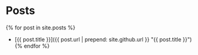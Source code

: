 # Posts

{% for post in site.posts %}
 - [{{ post.title }}]({{ post.url | prepend: site.github.url }} "{{ post.title }}")
{% endfor %}
